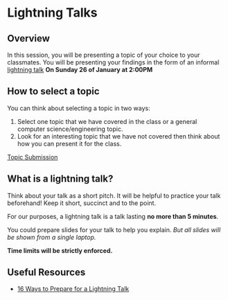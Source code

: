 # Lightning Talks

## Overview

In this session, you will be presenting a topic of your choice to your classmates. You will be presenting your findings in the form of an informal [lightning talk](https://en.wikipedia.org/wiki/Lightning_talk) **On Sunday 26 of January at 2:00PM**


## How to select a topic

You can think about selecting a topic in two ways:

1. Select one topic that we have covered in the class or a general computer science/engineering topic.
2. Look for an interesting topic that we have not covered then think about how you can present it for the class.

[Topic Submission](https://docs.google.com/spreadsheets/d/1CvOhEsiGxmHPV_NtC8uZCMiuyB3V0IWmvtC3B47zgJ4/edit#gid=0)


## What is a lightning talk?

Think about your talk as a short pitch. It will be helpful to practice your talk beforehand! Keep it short, succinct and to the point.

For our purposes, a lightning talk is a talk lasting **no more than 5 minutes**.

You could prepare slides for your talk to help you explain. _But all slides will be shown from a single laptop._

**Time limits will be strictly enforced.**



## Useful Resources

- [16 Ways to Prepare for a Lightning Talk](https://www.semrush.com/blog/16-ways-to-prepare-for-a-lightning-talk/)

